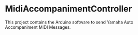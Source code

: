 # MidiAccompanimentController
 This project contains the Arduino software to send Yamaha Auto Accompaniment MIDI Messages.
